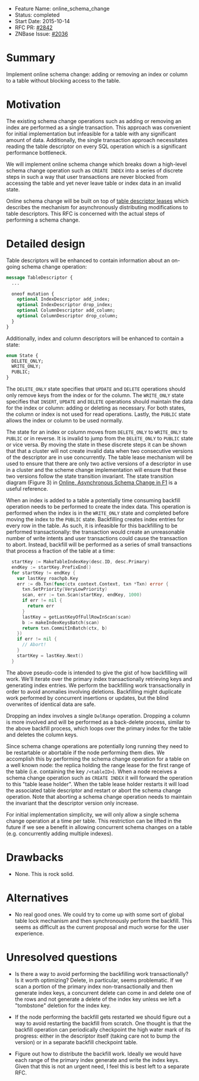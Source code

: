 - Feature Name: online_schema_change
- Status: completed
- Start Date: 2015-10-14
- RFC PR: [#2842](https://github.com/znbasedb/znbase/pull/2842)
- ZNBase Issue: [#2036](https://github.com/znbasedb/znbase/issues/2036)

# Summary

Implement online schema change: adding or removing an index or column
to a table without blocking access to the table.

# Motivation

The existing schema change operations such as adding or removing an
index are performed as a single transaction. This approach was
convenient for initial implementation but infeasible for a table with
any significant amount of data. Additionally, the single transaction
approach necessitates reading the table descriptor on every SQL
operation which is a significant performance bottleneck.

We will implement online schema change which breaks down a high-level
schema change operation such as `CREATE INDEX` into a series of
discrete steps in such a way that user transactions are never blocked
from accessing the table and yet never leave table or index data in an
invalid state.

Online schema change will be built on top of [table descriptor
leases](https://github.com/znbasedb/znbase/blob/master/docs/RFCS/20151009_table_descriptor_lease.md)
which describes the mechanism for asynchronously distributing
modifications to table descriptors. This RFC is concerned with the
actual steps of performing a schema change.

# Detailed design

Table descriptors will be enhanced to contain information about an
on-going schema change operation:

```proto
message TableDescriptor {
  ...

  oneof mutation {
    optional IndexDescriptor add_index;
    optional IndexDescriptor drop_index;
    optional ColumnDescriptor add_column;
    optional ColumnDescriptor drop_column;
  }
}
```

Additionally, index and column descriptors will be enhanced to contain
a state:

```proto
enum State {
  DELETE_ONLY;
  WRITE_ONLY;
  PUBLIC;
}
```

The `DELETE_ONLY` state specifies that `UPDATE` and `DELETE`
operations should only remove keys from the index or for the
column. The `WRITE_ONLY` state specifies that `INSERT`, `UPDATE` and
`DELETE` operations should maintain the data for the index or column:
adding or deleting as necessary. For both states, the column or index
is not used for read operations. Lastly, the `PUBLIC` state allows the
index or column to be used normally.

The state for an index or column moves from `DELETE_ONLY` to
`WRITE_ONLY` to `PUBLIC` or in reverse. It is invalid to jump from the
`DELETE_ONLY` to `PUBLIC` state or vice versa. By moving the state in
these discrete steps it can be shown that that a cluster will not
create invalid data when two consecutive versions of the descriptor
are in use concurrently. The table lease mechanism will be used to
ensure that there are only two active versions of a descriptor in use
in a cluster and the scheme change implementation will ensure that
these two versions follow the state transition invariant. The state
transition diagram (Figure 3) in [Online, Asynchronous Schema Change
in
F1](http://static.googleusercontent.com/media/research.google.com/en//pubs/archive/41376.pdf)
is a useful reference.

When an index is added to a table a potentially time consuming
backfill operation needs to be performed to create the index
data. This operation is performed when the index is in the
`WRITE_ONLY` state and completed before moving the index to the
`PUBLIC` state. Backfilling creates index entries for every row in the
table. As such, it is infeasible for this backfilling to be performed
transactionally: the transaction would create an unreasonable number
of write intents and user transactions could cause the transaction to
abort. Instead, backfill will be performed as a series of small
transactions that process a fraction of the table at a time:

```go
  startKey := MakeTableIndexKey(desc.ID, desc.Primary)
  endKey := startKey.PrefixEnd()
  for startKey != endKey {
    var lastKey roachpb.Key
    err := db.Txn(func(ctx context.Context, txn *Txn) error {
      txn.SetPriority(VeryLowPriority)
      scan, err := txn.Scan(startKey, endKey, 1000)
      if err != nil {
        return err
      }
      lastKey = getLastKeyOfFullRowInScan(scan)
      b := makeIndexKeysBatch(scan)
      return txn.CommitInBatch(ctx, b)
    })
    if err != nil {
      // Abort!
    }
    startKey = lastKey.Next()
  }
```

The above pseudo-code is intended to give the gist of how backfilling
will work. We'll iterate over the primary index transactionally
retrieving keys and generating index entries. We perform the
backfilling work transactionally in order to avoid anomalies involving
deletions. Backfilling might duplicate work performed by concurrent
insertions or updates, but the blind overwrites of identical data are
safe.

Dropping an index involves a single `DelRange` operation. Dropping a
column is more involved and will be performed as a back-delete
process, similar to the above backfill process, which loops over the
primary index for the table and deletes the column keys.

Since schema change operations are potentially long running they need
to be restartable or abortable if the node performing them dies. We
accomplish this by performing the schema change operation for a table
on a well known node: the replica holding the range lease for the
first range of the table (i.e. containing the key `/<tableID>`). When
a node receives a schema change operation such as `CREATE INDEX` it
will forward the operation to this "table lease holder". When the table
lease holder restarts it will load the associated table descriptor and
restart or abort the schema change operation. Note that aborting a
schema change operation needs to maintain the invariant that the
descriptor version only increase.

For initial implementation simplicity, we will only allow a single
schema change operation at a time per table. This restriction can be
lifted in the future if we see a benefit in allowing concurrent schema
changes on a table (e.g. concurrently adding multiple indexes).

# Drawbacks

* None. This is rock solid.

# Alternatives

* No real good ones. We could try to come up with some sort of global
  table lock mechanism and then synchronously perform the
  backfill. This seems as difficult as the current proposal and much
  worse for the user experience.

# Unresolved questions

* Is there a way to avoid performing the backfilling work
  transactionally? Is it worth optimizing? Delete, in particular,
  seems problematic. If we scan a portion of the primary index
  non-transactionally and then generate index keys, a concurrent
  delete can come in and delete one of the rows and not generate a
  delete of the index key unless we left a "tombstone" deletion for
  the index key.

* If the node performing the backfill gets restarted we should figure
  out a way to avoid restarting the backfill from scratch. One thought
  is that the backfill operation can periodically checkpoint the high
  water mark of its progress: either in the descriptor itself (taking
  care not to bump the version) or in a separate backfill checkpoint
  table.

* Figure out how to distribute the backfill work. Ideally we would
  have each range of the primary index generate and write the index
  keys. Given that this is not an urgent need, I feel this is best
  left to a separate RFC.
